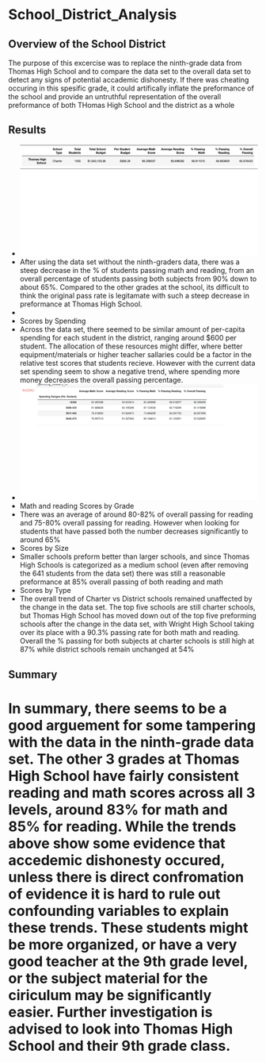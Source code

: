 # School_District_Analysis
## Overview of the School District 
  The purpose of this excercise was to replace the ninth-grade data from Thomas High School and to compare the data set to the overall data set to detect any signs of potential accademic dishonesty. If there was cheating occuring in this spesific grade, it could artifically inflate the preformance of the school and provide an untruthful representation of the overall preformance of both THomas High School and the district as a whole
## Results
* ![thomas](/Resources/Thomas.png)
*   After using the data set without the ninth-graders data, there was a steep decrease in the % of students passing math and reading, from an overall percentage of students passing both subjects from 90% down to about 65%. Compared to the other grades at the school, its difficult to think the original pass rate is legitamate with such a steep decrease in preformance at Thomas High School.
*   
* Scores by Spending
*   Across the data set, there seemed to be similar amount of per-capita spending for each student in the district, ranging around $600 per student. The allocation of these resources might differ, where better equipment/materials or higher teacher sallaries could be a factor in the relative test scores that students recieve. However with the current data set spending seem to show a negative trend, where spending more money decreases the overall passing percentage. 
* ![4.1spending](/Resources/4.1spending.png)
* Math and reading Scores by Grade
*   There was an average of around 80-82% of overall passing for reading and 75-80% overall passing for reading. However when looking for students that have passed both the number decreases significantly to around 65%
* Scores by Size
*   Smaller schools preform better than larger schools, and since Thomas High Schools is categorized as a medium school (even after removing the 641 students from the data set) there was still a reasonable preformance at 85% overall passing of both reading and math
* Scores by Type
*   The overall trend of Charter vs District schools remained unaffected by the change in the data set. The top five schools are still charter schools, but Thomas High School has moved down out of the top five preforming schools after the change in the data set, with Wright High School taking over its place with a 90.3% passing rate for both math and reading. Overall the % passing for both subjects at charter schools is still high at 87% while district schools remain unchanged at 54%
## Summary
#   In summary, there seems to be a good arguement for some tampering with the data in the ninth-grade data set. The other 3 grades at Thomas High School have fairly consistent reading and math scores across all 3 levels, around 83% for math and 85% for reading. While the trends above show some evidence that accedemic dishonesty occured, unless there is direct confromation of evidence it is hard to rule out confounding variables to explain these trends. These students might be more organized, or have a very good teacher at the 9th grade level, or the subject material for the ciriculum may be significantly easier. Further investigation is advised to look into Thomas High School and their 9th grade class.
